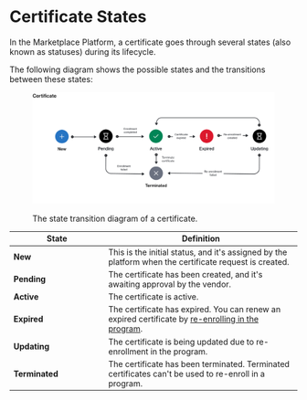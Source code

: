# Certificate States

In the Marketplace Platform, a certificate goes through several states (also known as statuses) during its lifecycle.&#x20;

The following diagram shows the possible states and the transitions between these states:

<figure><img src="../../../.gitbook/assets/state_diagram_certificate.png" alt=""><figcaption><p>The state transition diagram of a certificate.</p></figcaption></figure>

<table data-full-width="false"><thead><tr><th width="152">State</th><th>Definition</th></tr></thead><tbody><tr><td><strong>New</strong></td><td>This is the initial status, and it's assigned by the platform when the certificate request is created.</td></tr><tr><td><strong>Pending</strong></td><td>The certificate has been created, and it's awaiting approval by the vendor.</td></tr><tr><td><strong>Active</strong></td><td>The certificate is active.</td></tr><tr><td><strong>Expired</strong></td><td>The certificate has expired. You can renew an expired certificate by <a href="../enrollments/renew-your-enrollment.md">re-enrolling in the program</a>.</td></tr><tr><td><strong>Updating</strong></td><td>The certificate is being updated due to re-enrollment in the program.</td></tr><tr><td><strong>Terminated</strong></td><td>The certificate has been terminated. Terminated certificates can't be used to re-enroll in a program. </td></tr></tbody></table>
